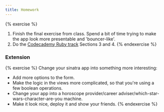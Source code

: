 ```yaml
---
title: Homework
---
```


{% exercise %}
1. Finish the final exercise from class. Spend a bit of time trying to make the app look more presentable and 'bouncer-like'.
2. Do the [Codecademy Ruby track](http://www.codecademy.com/tracks/ruby) Sections 3 and 4.
{% endexercise %}


### Extension

{% exercise %}
Change your sinatra app into something more interesting:

- Add more options to the form.
- Make the logic in the views more complicated, so that you're using a few boolean operations.
- Change your app into a horoscope provider/career adviser/which-star-wars-character-are-you machine.
- Make it look nice, deploy it and show your friends.
{% endexercise %}